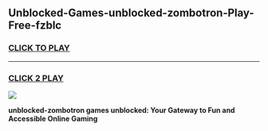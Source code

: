 
## Unblocked-Games-unblocked-zombotron-Play-Free-fzblc
<h3>
<a href="https://premium76.site?title=unblocked-zombotron&ref=18A1">CLICK TO PLAY</a></h3>
<hr>

<h3>
<a href="https://premium76.site?title=unblocked-zombotron&ref=18A1">CLICK 2 PLAY</a>
  
</h3>

<a href="https://premium76.site?title=unblocked-zombotron&ref=18A1"><img src="https://clearcache.store/games.png"></a>


**unblocked-zombotron games unblocked: Your Gateway to Fun and Accessible Online Gaming**
